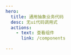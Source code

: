```yaml
---
hero:
  title: 通用抽象业务代码
  desc: 无ui代码调用式
  actions:
    - text: 查看组件
      link: /components

---
```


